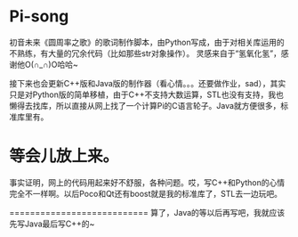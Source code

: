 # Pi-song
初音未来《圆周率之歌》的歌词制作脚本，由Python写成，由于对相关库运用的不熟练，有大量的冗余代码（比如那些str对象操作）。
灵感来自于“氢氧化氢”，感谢他O(∩_∩)O哈哈~

接下来也会更新C++版和Java版的制作器（看心情。。。还要做作业，sad），其实只是对Python版的简单移植，由于C++不支持大数运算，STL也没有支持，我也懒得去找库，所以直接从网上找了一个计算Pi的C语言轮子。Java就方便很多，标准库里有。


等会儿放上来。
=====================================
事实证明，网上的代码用起来好不舒服，各种问题。哎，写C++和Python的心情完全不一样啊。以后Poco和Qt还有boost就是我的标准库了，STL去一边玩吧。

===========================
算了，Java的等以后再写吧，我就应该先写Java最后写C++的~
